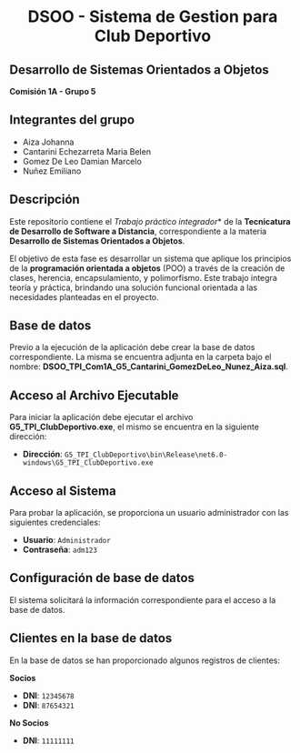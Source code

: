 <h1 align="center"> DSOO - Sistema de Gestion para Club Deportivo </h1>

## Desarrollo de Sistemas Orientados a Objetos  
**Comisión 1A - Grupo 5**

## Integrantes del grupo
- Aiza Johanna
- Cantarini Echezarreta Maria Belen
- Gomez De Leo Damian Marcelo
- Nuñez Emiliano

## Descripción
Este repositorio contiene el *Trabajo práctico integrador** de la **Tecnicatura de Desarrollo de Software a Distancia**, correspondiente a la materia **Desarrollo de Sistemas Orientados a Objetos**.

El objetivo de esta fase es desarrollar un sistema que aplique los principios de la **programación orientada a objetos** (POO) a través de la creación de clases, herencia, encapsulamiento, y polimorfismo. Este trabajo integra teoría y práctica, brindando una solución funcional orientada a las necesidades planteadas en el proyecto.

## Base de datos
Previo a la ejecución de la aplicación debe crear la base de datos correspondiente. La misma se encuentra adjunta en la carpeta bajo el nombre: **DSOO_TPI_Com1A_G5_Cantarini_GomezDeLeo_Nunez_Aiza.sql**.

## Acceso al Archivo Ejecutable
Para iniciar la aplicación debe ejecutar el archivo **G5_TPI_ClubDeportivo.exe**, el mismo se encuentra en la siguiente dirección:
- **Dirección**: `G5_TPI_ClubDeportivo\bin\Release\net6.0-windows\G5_TPI_ClubDeportivo.exe`

## Acceso al Sistema
Para probar la aplicación, se proporciona un usuario administrador con las siguientes credenciales:
- **Usuario**: `Administrador`  
- **Contraseña**: `adm123`
  
## Configuración de base de datos
El sistema solicitará la información correspondiente para el acceso a la base de datos.

## Clientes en la base de datos
En la base de datos se han proporcionado algunos registros de clientes:

**Socios**
- **DNI**: `12345678`  
- **DNI**: `87654321`

**No Socios**
- **DNI**: `11111111`  
